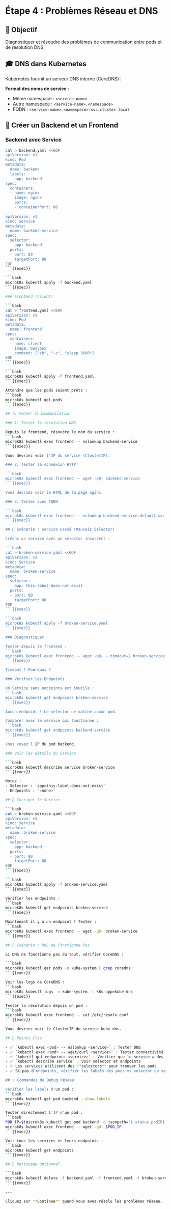 # Étape 4 : Problèmes Réseau et DNS

## 📝 Objectif

Diagnostiquer et résoudre des problèmes de communication entre pods et de résolution DNS.

## 🎓 DNS dans Kubernetes

Kubernetes fournit un serveur DNS interne (CoreDNS) :

**Format des noms de service** :
- Même namespace : `<service-name>`
- Autre namespace : `<service-name>.<namespace>`
- FQDN : `<service-name>.<namespace>.svc.cluster.local`

## 📄 Créer un Backend et un Frontend

### Backend avec Service

```bash
cat > backend.yaml <<EOF
apiVersion: v1
kind: Pod
metadata:
  name: backend
  labels:
    app: backend
spec:
  containers:
  - name: nginx
    image: nginx
    ports:
    - containerPort: 80
---
apiVersion: v1
kind: Service
metadata:
  name: backend-service
spec:
  selector:
    app: backend
  ports:
  - port: 80
    targetPort: 80
EOF
```{{exec}}

```bash
microk8s kubectl apply -f backend.yaml
```{{exec}}

### Frontend (Client)

```bash
cat > frontend.yaml <<EOF
apiVersion: v1
kind: Pod
metadata:
  name: frontend
spec:
  containers:
  - name: client
    image: busybox
    command: ["sh", "-c", "sleep 3600"]
EOF
```{{exec}}

```bash
microk8s kubectl apply -f frontend.yaml
```{{exec}}

Attendre que les pods soient prêts :
```bash
microk8s kubectl get pods
```{{exec}}

## 🔍 Tester la Communication

### 1. Tester la résolution DNS

Depuis le frontend, résoudre le nom du service :
```bash
microk8s kubectl exec frontend -- nslookup backend-service
```{{exec}}

Vous devriez voir l'IP du service (ClusterIP).

### 2. Tester la connexion HTTP

```bash
microk8s kubectl exec frontend -- wget -qO- backend-service
```{{exec}}

Vous devriez voir le HTML de la page nginx.

### 3. Tester avec FQDN

```bash
microk8s kubectl exec frontend -- nslookup backend-service.default.svc.cluster.local
```{{exec}}

## 🚨 Scénario : Service Cassé (Mauvais Selector)

Créons un service avec un selector incorrect :

```bash
cat > broken-service.yaml <<EOF
apiVersion: v1
kind: Service
metadata:
  name: broken-service
spec:
  selector:
    app: this-label-does-not-exist
  ports:
  - port: 80
    targetPort: 80
EOF
```{{exec}}

```bash
microk8s kubectl apply -f broken-service.yaml
```{{exec}}

### Diagnostiquer

Tester depuis le frontend :
```bash
microk8s kubectl exec frontend -- wget -qO- --timeout=2 broken-service
```{{exec}}

Timeout ! Pourquoi ?

### Vérifier les Endpoints

Un Service sans endpoints est inutile :
```bash
microk8s kubectl get endpoints broken-service
```{{exec}}

Aucun endpoint ! Le selector ne matche aucun pod.

Comparer avec le service qui fonctionne :
```bash
microk8s kubectl get endpoints backend-service
```{{exec}}

Vous voyez l'IP du pod backend.

### Voir les détails du Service

```bash
microk8s kubectl describe service broken-service
```{{exec}}

Notez :
- Selector : `app=this-label-does-not-exist`
- Endpoints : `<none>`

## 🔧 Corriger le Service

```bash
cat > broken-service.yaml <<EOF
apiVersion: v1
kind: Service
metadata:
  name: broken-service
spec:
  selector:
    app: backend
  ports:
  - port: 80
    targetPort: 80
EOF
```{{exec}}

```bash
microk8s kubectl apply -f broken-service.yaml
```{{exec}}

Vérifier les endpoints :
```bash
microk8s kubectl get endpoints broken-service
```{{exec}}

Maintenant il y a un endpoint ! Tester :
```bash
microk8s kubectl exec frontend -- wget -qO- broken-service
```{{exec}}

## 🧪 Scénario : DNS Ne Fonctionne Pas

Si DNS ne fonctionne pas du tout, vérifier CoreDNS :

```bash
microk8s kubectl get pods -n kube-system | grep coredns
```{{exec}}

Voir les logs de CoreDNS :
```bash
microk8s kubectl logs -n kube-system -l k8s-app=kube-dns
```{{exec}}

Tester la résolution depuis un pod :
```bash
microk8s kubectl exec frontend -- cat /etc/resolv.conf
```{{exec}}

Vous devriez voir le ClusterIP du service kube-dns.

## 🎯 Points Clés

- ✅ `kubectl exec <pod> -- nslookup <service>` : Tester DNS
- ✅ `kubectl exec <pod> -- wget/curl <service>` : Tester connectivité HTTP
- ✅ `kubectl get endpoints <service>` : Vérifier que le service a des pods backend
- ✅ `kubectl describe service` : Voir selector et endpoints
- ✅ Les services utilisent des **selectors** pour trouver les pods
- ✅ Si pas d'endpoints, vérifier les labels des pods vs selector du service

## 💡 Commandes de Debug Réseau

Vérifier les labels d'un pod :
```bash
microk8s kubectl get pod backend --show-labels
```{{exec}}

Tester directement l'IP d'un pod :
```bash
POD_IP=$(microk8s kubectl get pod backend -o jsonpath='{.status.podIP}')
microk8s kubectl exec frontend -- wget -qO- $POD_IP
```{{exec}}

Voir tous les services et leurs endpoints :
```bash
microk8s kubectl get endpoints
```{{exec}}

## 🧹 Nettoyage Optionnel

```bash
microk8s kubectl delete -f backend.yaml -f frontend.yaml -f broken-service.yaml
```{{exec}}

---

Cliquez sur **Continue** quand vous avez résolu les problèmes réseau.
